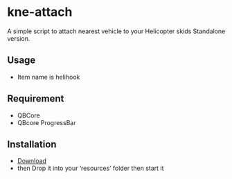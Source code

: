 
# kne-attach

A simple script to attach nearest vehicle to your Helicopter skids Standalone version.




## Usage
 - Item name is helihook


## Requirement
- QBCore
- QBcore ProgressBar
## Installation
* [Download](https://github.com/rohKane/kne-attach)
* then Drop it into your ‘resources’ folder then start it

